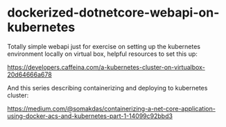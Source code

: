 # dockerized-dotnetcore-webapi-on-kubernetes

Totally simple webapi just for exercise on setting up the kubernetes environment locally on virtual box, helpful resources to set this up:

https://developers.caffeina.com/a-kubernetes-cluster-on-virtualbox-20d64666a678

And this series describing containerizing and deploying to kubernetes cluster:

https://medium.com/@somakdas/containerizing-a-net-core-application-using-docker-acs-and-kubernetes-part-1-14099c92bbd3

